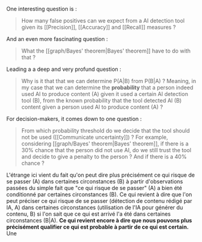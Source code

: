 One interesting question is : 

> How many false positives can we expect from a AI detection tool given its [[Precision]], [[Accuracy]] and [[Recall]] measures ? 

And an even more fascinating question : 

> What the [[graph/Bayes' theorem|Bayes' theorem]] have to do with that ? 

Leading a a deep and very profund question : 

> Why is it that that we can determine P(A|B) from P(B|A) ? Meaning, in my case that we can determine the **probability** that a person indeed used AI to produce content (A) given it used a certain AI detection tool (B), from the known probability that the tool detected AI (B) content given a person used AI to produce content (A) ? 

For decision-makers, it comes down to one question : 

> From which probability threshold do we decide that the tool should not be used ([[Communicate uncertainty]]) ? For example, considering [[graph/Bayes' theorem|Bayes' theorem]], if there is a 30% chance that the person did not use AI, do we still trust the tool and decide to give a penalty to the person ? And if there is a 40% chance ? 


L'étrange ici vient du fait qu'on peut dire plus précisément ce qui risque de se passer (A) dans certaines circonstances (B) à partir d'observations passées du simple fait que "ce qui risque de se passer" (A) a bien été conditionné par certaines circonstances (B). 
Ce qui revient à dire que l'on peut préciser ce qui risque de se passer (détection de contenu rédigé par IA, A) dans certaines circonstances (utilisation de l'IA pour générer du contenu, B) si l'on sait que ce qui est arrivé l'a été dans certaines circonstances (B|A). 
**Ce qui revient encore à dire que nous pouvons plus précisément qualifier ce qui est probable à partir de ce qui est certain.** Une